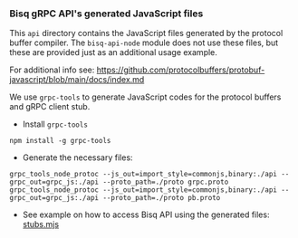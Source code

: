 
###  Bisq gRPC API's generated JavaScript files

This `api` directory contains the JavaScript files generated by the protocol buffer compiler.
The `bisq-api-node` module does not use these files, but these are provided just as an additional usage example.

For additional info see: https://github.com/protocolbuffers/protobuf-javascript/blob/main/docs/index.md

We use `grpc-tools` to generate JavaScript codes for the protocol buffers and gRPC client stub.

* Install `grpc-tools`
```shell
npm install -g grpc-tools
```

* Generate the necessary files:
```shell
grpc_tools_node_protoc --js_out=import_style=commonjs,binary:./api --grpc_out=grpc_js:./api --proto_path=./proto grpc.proto
grpc_tools_node_protoc --js_out=import_style=commonjs,binary:./api --grpc_out=grpc_js:./api --proto_path=./proto pb.proto
```

* See example on how to access Bisq API using the generated files:
  [stubs.mjs](../examples/stubs.mjs)
